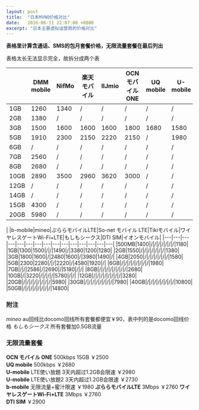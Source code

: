 ```yaml
---
layout: post
title:  "日本MVNO价格对比"
date:   2016-06-11 22:07:00 +0800
excerpt: "日本主要虚拟运营商的价格对比"
---
```

**表格里计算含通话、SMS的包月套餐价格，无限流量套餐在最后列出**

表格太长无法显示完全，故拆分成两个表

| |DMM mobile|NifMo|楽天モバイル|IIJmio|OCN モバイル ONE|UQ mobile|U-mobile|Y!mobile|FREETEL|BIGLOBE SIM|
|---|---|---|---|---|---|---|---|---|---|---|
|1GB|1260|1340|/|/|/|/|/|/|1199|1400|
|2GB|1380|/|/|/|/|/|/|2980|/|/|
|3GB|1500|1600|1600|1600|1800|1680|1580|/|1600|1600|
|5GB|1910|2300|2150|2220|2150|/|1980|/|2200|/|
|6GB|/|/|/|/|/|/|/|3980|/|2150|
|7GB|2560|/|/|/|/|/|/|/|/|/|
|8GB|2680|/|/|/|/|/|/|/|/|/|
|10GB|2890|3500|2960|3620|3000|/|/|/|3170|/|
|12GB|/|/|/|/|/|/|/|/|/|3400|
|14GB|/|/|/|/|/|/|/|5980|/|/|
|15GB|4300|/|/|/|/|/|/|/|/|/|
|20GB|5980|/|/|/|/|/|/|/|5570|/|

| |b-mobile|mineo|ぷららモバイルLTE|So-net モバイル LTE|Tikiモバイル|ワイヤレスゲートWi-Fi+LTE|もしもシークス|DTI SIM|イオンモバイル|
|---|---|---|---|---|---|---|---|---|---|---|---|---|---|---|
|500MB|1400|/|/|/|/|/|/|/|1180|
|1GB|1300|1500|/|/|1490|/|3380|1200|1280|
|2GB|1550|/|/|/|/|/|/|/|1380|
|3GB|1800|1600|/|2480|1600|/|3980|1490|/|
|4GB|2050|/|/|/|/|/|/|/|1580|
|5GB|2300|2280|/|/|2220|/|4580|1920|/|
|6GB|/|/|/|/|/|/|/|/|1980|
|7GB|/|/|2586|/|2690|/|5180|/|/|
|8GB|/|/|/|/|/|/|/|/|2680|
|10GB|/|3220|/|/|/|/|5780|/|/|
|12GB|/|/|/|/|/|/|/|/|3280|
|20GB|/|/|/|/|/|/|/|/|5980|
|30GB|/|/|/|/|/|/|/|/|7980|
|40GB|/|/|/|/|/|/|/|/|10800|
|50GB|/|/|/|/|/|/|/|/|14800|


### 附注
*mineo* au回线比docomo回线所有套餐都便宜￥90，表中列的是docomo回线价格
*もしもシークス* 所有套餐加0.5GB流量

### 无限流量套餐
**OCN モバイル ONE** 500kbps 15GB ￥2500  
**UQ mobile** 500kbps ￥2680  
**U-mobile** LTE使い放題 3天内超过1.2GB会限速 ￥2980  
**U-mobile** LTE使い放題2 3天内超过1.2GB会限速 ￥2730  
**b-mobile** 无限流量+蜜汁限速 ￥1980
**ぷららモバイルLTE** 3Mbps ￥2760
**ワイヤレスゲートWi-Fi+LTE** 3Mbps ￥2760  
**DTI SIM** ￥2900
